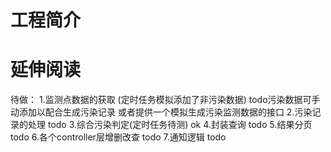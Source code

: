 # 工程简介



# 延伸阅读


待做：
1.监测点数据的获取 (定时任务模拟添加了非污染数据) todo污染数据可手动添加以配合生成污染记录 或者提供一个模拟生成污染监测数据的接口
2.污染记录的处理             todo
3.综合污染判定(定时任务待测)    ok
4.封装查询                  todo
5.结果分页                  todo
6.各个controller层增删改查   todo
7.通知逻辑                  todo
